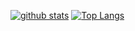 <!--
[![Hits](https://hits.seeyoufarm.com/api/count/incr/badge.svg?url=https%3A%2F%2Fgithub.com%2Ftmddusgood)](https://hits.seeyoufarm.com)
**tmddusgood/tmddusgood** is a ✨ _special_ ✨ repository because its `README.md` (this file) appears on your GitHub profile.

Here are some ideas to get you started:

- 🔭 I’m currently working on ...
- 🌱 I’m currently learning ...
- 👯 I’m looking to collaborate on ...
- 🤔 I’m looking for help with ...
- 💬 Ask me about ...
- 📫 How to reach me: ...
- 😄 Pronouns: ...
- ⚡ Fun fact: ...
-->


[![github stats](https://github-readme-stats.vercel.app/api?username=tmddusgood&show_icons=true&hide_border=true)](https://github.com/tmddusgood)
[![Top Langs](https://github-readme-stats.vercel.app/api/top-langs/?username=tmddusgood&layout=compact)](https://github.com/tmddusgood)
